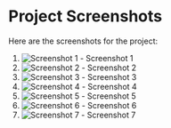 # Project Screenshots

Here are the screenshots for the project:

1. ![Screenshot 1](https://github.com/user-attachments/assets/575d8292-b391-4ca0-898b-94367555225f) - Screenshot 1
2. ![Screenshot 2](https://github.com/user-attachments/assets/28e092a7-c49c-41e8-9bdd-dd8294d378d5) - Screenshot 2
3. ![Screenshot 3](https://github.com/user-attachments/assets/0b075269-8bb7-4e9b-9c34-98f4fd6530d4) - Screenshot 3
4. ![Screenshot 4](https://github.com/user-attachments/assets/e56a8dd4-e869-4369-aac8-144ea0c8342a) - Screenshot 4
5. ![Screenshot 5](https://github.com/user-attachments/assets/aa71139c-526d-4bfb-9f5b-97de3d692fcf) - Screenshot 5
6. ![Screenshot 6](https://github.com/user-attachments/assets/26bed343-2887-4dcf-9c99-453dcf76bb0e) - Screenshot 6
7. ![Screenshot 7](https://github.com/user-attachments/assets/bc4857af-b9d2-43a7-8ec2-74dc5011db49) - Screenshot 7


